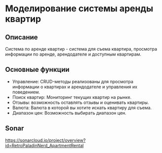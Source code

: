 # Моделирование системы аренды квартир

## Описание
Система по аренде квартир - система для съема квартира, просмотра информации по аренде, арендодателе и доступным квартирам.
## Основные функции
- Управление:
    CRUD-методы реализованы для просмотра информации о квартирах и арендодателе и управления их поведением.
- Поиск квартир: Мониторинг текущих квартир на рынке.
- Отзывы: возможность оставлять отзывы и оценивать квартиры.
- Валюта: Валюта в которой вы хотите искать квартиру для съема.
- Диапазон цен: Возможность выбирать диапазон цен.

## Sonar
https://sonarcloud.io/project/overview?id=RetroPaladinNerd_ApartmentRental
